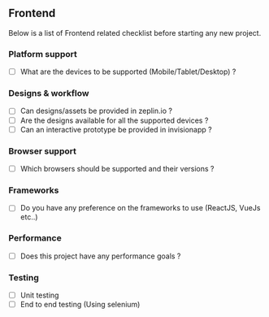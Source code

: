 ## Frontend
Below is a list of Frontend related checklist before starting any new project.

### Platform support
- [ ] What are the devices to be supported (Mobile/Tablet/Desktop) ?

### Designs & workflow
- [ ] Can designs/assets be provided in zeplin.io ?
- [ ] Are the designs available for all the supported devices ?
- [ ] Can an interactive prototype be provided in invisionapp ?

### Browser support
- [ ] Which browsers should be supported and their versions ?

### Frameworks
- [ ] Do you have any preference on the frameworks to use (ReactJS, VueJs etc..)

### Performance
- [ ] Does this project have any performance goals ?

### Testing
- [ ] Unit testing
- [ ] End to end testing (Using selenium)
